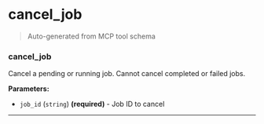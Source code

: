 # cancel_job

> Auto-generated from MCP tool schema

### cancel_job

Cancel a pending or running job. Cannot cancel completed or failed jobs.

**Parameters:**

- `job_id` (`string`) **(required)** - Job ID to cancel

---
